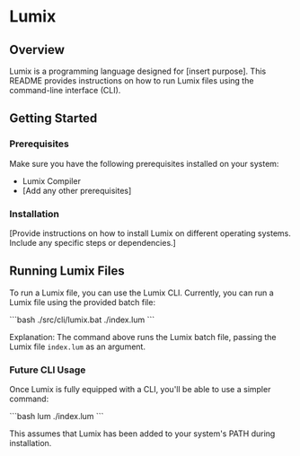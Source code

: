 # Lumix

## Overview

Lumix is a programming language designed for [insert purpose]. This README provides instructions on how to run Lumix files using the command-line interface (CLI).

## Getting Started

### Prerequisites

Make sure you have the following prerequisites installed on your system:

- Lumix Compiler
- [Add any other prerequisites]

### Installation

[Provide instructions on how to install Lumix on different operating systems. Include any specific steps or dependencies.]

## Running Lumix Files

To run a Lumix file, you can use the Lumix CLI. Currently, you can run a Lumix file using the provided batch file:

\```bash
./src/cli/lumix.bat ./index.lum
\```

Explanation: The command above runs the Lumix batch file, passing the Lumix file `index.lum` as an argument.

### Future CLI Usage

Once Lumix is fully equipped with a CLI, you'll be able to use a simpler command:

\```bash
lum ./index.lum
\```

This assumes that Lumix has been added to your system's PATH during installation.
